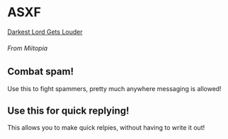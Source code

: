 # ASXF
[Darkest Lord Gets Louder](https://www.youtube.com/watch?v=oFhCQPcOWvQ) 
###### From Miitopia
## Combat spam!
Use this to fight spammers, pretty much anywhere messaging is allowed!
## Use this for quick replying!
This allows you to make quick relpies, without having to write it out!
